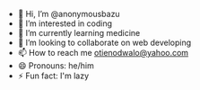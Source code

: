 - 👋 Hi, I’m @anonymousbazu
- 👀 I’m interested in coding
- 🌱 I’m currently learning medicine
- 💞️ I’m looking to collaborate on web developing
- 📫 How to reach me otienodwalo@yahoo.com
- 😄 Pronouns: he/him
- ⚡ Fun fact: I'm lazy

<!---
anonymousbazu/anonymousbazu is a ✨ special ✨ repository because its `README.md` (this file) appears on your GitHub profile.
You can click the Preview link to take a look at your changes.
--->

